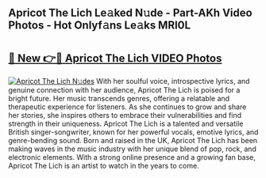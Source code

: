 ## Apricot The Lich Le𝚊ked N𝚞de - Part-AKh Video Photos - Hot Onlyf𝚊ns Le𝚊ks MRI0L

# <h2><a href="http://ab27679.deff.icu/?id=Apricot+The+Lich">🔗 New 👉🔴 Apricot The Lich VIDEO Photos</a></h2>

[![Apricot The Lich N𝚞des](https://i.imgur.com/rIISA9y.gif)](http://ab27679.deff.icu/?id=Apricot+The+Lich)
With her soulful voice, introspective lyrics, and genuine connection with her audience, Apricot The Lich is poised for a bright future. Her music transcends genres, offering a relatable and therapeutic experience for listeners. As she continues to grow and share her stories, she inspires others to embrace their vulnerabilities and find strength in their uniqueness. Apricot The Lich is a talented and versatile British singer-songwriter, known for her powerful vocals, emotive lyrics, and genre-bending sound. Born and raised in the UK, Apricot The Lich has been making waves in the music industry with her unique blend of pop, rock, and electronic elements. With a strong online presence and a growing fan base, Apricot The Lich is an artist to watch in the years to come.
